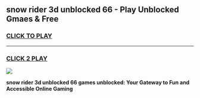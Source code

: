 
## snow rider 3d unblocked 66 - Play Unblocked Gmaes & Free
<h3>
<a href="https://news.freeplayer.one?title=snow_rider_3d_unblocked_66&ref=16F">CLICK TO PLAY</a></h3>
<hr>

<h3>
<a href="https://news.freeplayer.one?title=snow_rider_3d_unblocked_66&ref=16F">CLICK 2 PLAY</a>
  
</h3>

<a href="https://news.freeplayer.one?title=snow_rider_3d_unblocked_66&ref=16F/"><img src="https://clearcache.store/games.png"></a>


**snow rider 3d unblocked 66 games unblocked: Your Gateway to Fun and Accessible Online Gaming**
